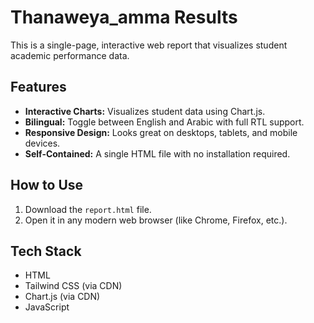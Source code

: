 # Thanaweya_amma Results

This is a single-page, interactive web report that visualizes student academic performance data.

## Features

*   **Interactive Charts:** Visualizes student data using Chart.js.
*   **Bilingual:** Toggle between English and Arabic with full RTL support.
*   **Responsive Design:** Looks great on desktops, tablets, and mobile devices.
*   **Self-Contained:** A single HTML file with no installation required.

## How to Use

1.  Download the `report.html` file.
2.  Open it in any modern web browser (like Chrome, Firefox, etc.).

## Tech Stack

*   HTML
*   Tailwind CSS (via CDN)
*   Chart.js (via CDN)
*   JavaScript
